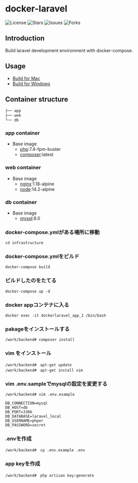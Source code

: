 # docker-laravel

![License](https://img.shields.io/github/license/ucan-lab/docker-laravel?color=f05340)
![Stars](https://img.shields.io/github/stars/ucan-lab/docker-laravel?color=f05340)
![Issues](https://img.shields.io/github/issues/ucan-lab/docker-laravel?color=f05340)
![Forks](https://img.shields.io/github/forks/ucan-lab/docker-laravel?color=f05340)

## Introduction

Build laravel development environment with docker-compose.

## Usage

- [Build for Mac](https://github.com/ucan-lab/docker-laravel/wiki/Build-for-Mac)
- [Build for Windows](https://github.com/ucan-lab/docker-laravel/wiki/Build-for-Windows)

## Container structure

```bash
├── app
├── web
└── db
```

### app container

- Base image
  - [php](https://hub.docker.com/_/php):7.4-fpm-buster
  - [composer](https://hub.docker.com/_/composer):latest

### web container

- Base image
  - [nginx](https://hub.docker.com/_/nginx):1.18-alpine
  - [node](https://hub.docker.com/_/node):14.2-alpine

### db container

- Base image
  - [mysql](https://hub.docker.com/_/mysql):8.0

###  docker-compose.ymlがある場所に移動

```
cd infrastructure
```

### docker-compose.ymlをビルド

```
docker-compose build
```

### ビルドしたのをたてる

```
docker-compose up -d
```

### docker appコンテナに入る

```
docker exec -it dockerlaravel_app_1 /bin/bash
```

### pakageをインストールする

```
/work/backend# composer install
```

### vim をインストール

```
/work/backend#　apt-get update
/work/backend#　apt-get install vim
```

### vim .env.sampleでmysqlの設定を変更する

```
/work/backend# vim .env.example

DB_CONNECTION=mysql
DB_HOST=db
DB_PORT=3306
DB_DATABASE=laravel_local
DB_USERNAME=phper
DB_PASSWORD=secret
```

### .envを作成

```
/work/backend#　cp .env.example .env
```

### app keyを作成

```
/work/backend#　php artisan key:generate
```


